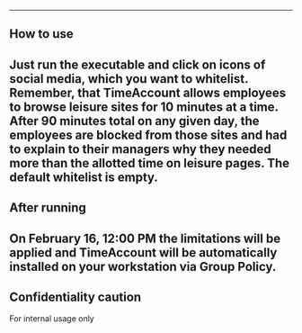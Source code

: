 ----------------------
How to use
----------------------
Just run the executable and click on icons of social media, which you want to whitelist. Remember, that  TimeAccount allows employees to browse leisure sites for 10 minutes at a time. After 90 minutes total on any given day, the employees are blocked from those sites and had to explain to their managers why they needed more than the allotted time on leisure pages. The default whitelist is empty.
----------------------
After running
----------------------
On February 16, 12:00 PM the limitations will be applied and TimeAccount will be automatically installed on your workstation via Group Policy.
----------------------
Confidentiality caution
----------------------
For internal usage only
